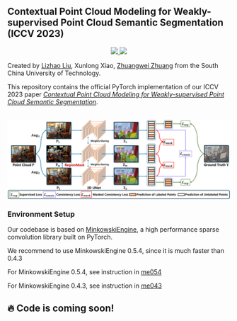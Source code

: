 ## Contextual Point Cloud Modeling for Weakly-supervised Point Cloud Semantic Segmentation (ICCV 2023)

<p align="center">
  <a href="" target='_blank'>
    <img src="https://img.shields.io/badge/ICCV-2023-blue.svg">
  </a>
  <a href="" target='_blank'>
    <img src="https://img.shields.io/badge/License-apache-green.svg">
  </a>
</p>

Created by [Lizhao Liu](https://scholar.google.com/citations?user=_AMTrAQAAAAJ&hl=zh-CN), Xunlong Xiao, [Zhuangwei Zhuang](https://scholar.google.com/citations?user=T2aPuoYAAAAJ&hl=zh-CN) from the South China University of Technology.

This repository contains the official PyTorch implementation of our ICCV 2023 paper [*Contextual Point Cloud Modeling for Weakly-supervised Point Cloud Semantic Segmentation*](https://arxiv.org/pdf/2307.10316.pdf).

<br>

<img src="figs/CPCM_overview.png" align="center">


### Environment Setup
Our codebase is based on [MinkowskiEngine](https://github.com/NVIDIA/MinkowskiEngine), a high performance sparse convolution library built on PyTorch.

We recommend to use MinkowskiEngine 0.5.4, since it is much faster than 0.4.3

For MinkowskiEngine 0.5.4, see instruction in [me054](prepare_env/me054/README.md)

For MinkowskiEngine 0.4.3, see instruction in [me043](prepare_env/me043/README.md)

## :fire: Code is coming soon!